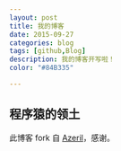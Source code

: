 ```yaml
---
layout: post
title: 我的博客
date: 2015-09-27
categories: blog
tags: [github,Blog]
description: 我的博客开写啦！
color: "#84B335"

---
```


## 程序猿的领土
此博客 fork 自 [Azeril](http://azeril.me)，感谢。
